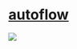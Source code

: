 # [autoflow](https://github.com/pingcap/autoflow)

![](https://img.shields.io/github/license/pingcap/autoflow)

[^1]: [Deploy with Docker & Docker Compose](https://tidb.ai/docs/deploy-with-docker)
